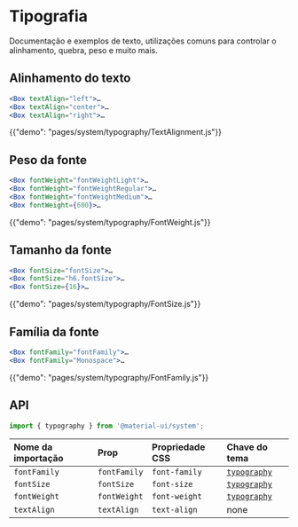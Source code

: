 # Tipografia

<p class="description">Documentação e exemplos de texto, utilizações comuns para controlar o alinhamento, quebra, peso e muito mais.</p>

## Alinhamento do texto

```jsx
<Box textAlign="left">…
<Box textAlign="center">…
<Box textAlign="right">…
```

{{"demo": "pages/system/typography/TextAlignment.js"}}

## Peso da fonte

```jsx
<Box fontWeight="fontWeightLight">…
<Box fontWeight="fontWeightRegular">…
<Box fontWeight="fontWeightMedium">…
<Box fontWeight={600}>…
```

{{"demo": "pages/system/typography/FontWeight.js"}}

## Tamanho da fonte

```jsx
<Box fontSize="fontSize">…
<Box fontSize="h6.fontSize">…
<Box fontSize={16}>…
```

{{"demo": "pages/system/typography/FontSize.js"}}

## Família da fonte

```jsx
<Box fontFamily="fontFamily">…
<Box fontFamily="Monospace">…
```

{{"demo": "pages/system/typography/FontFamily.js"}}

## API

```js
import { typography } from '@material-ui/system';
```

| Nome da importação | Prop         | Propriedade CSS | Chave do tema                       |
|:------------------ |:------------ |:--------------- |:----------------------------------- |
| `fontFamily`       | `fontFamily` | `font-family`   | [`typography`](/system/typography/) |
| `fontSize`         | `fontSize`   | `font-size`     | [`typography`](/system/typography/) |
| `fontWeight`       | `fontWeight` | `font-weight`   | [`typography`](/system/typography/) |
| `textAlign`        | `textAlign`  | `text-align`    | none                                |